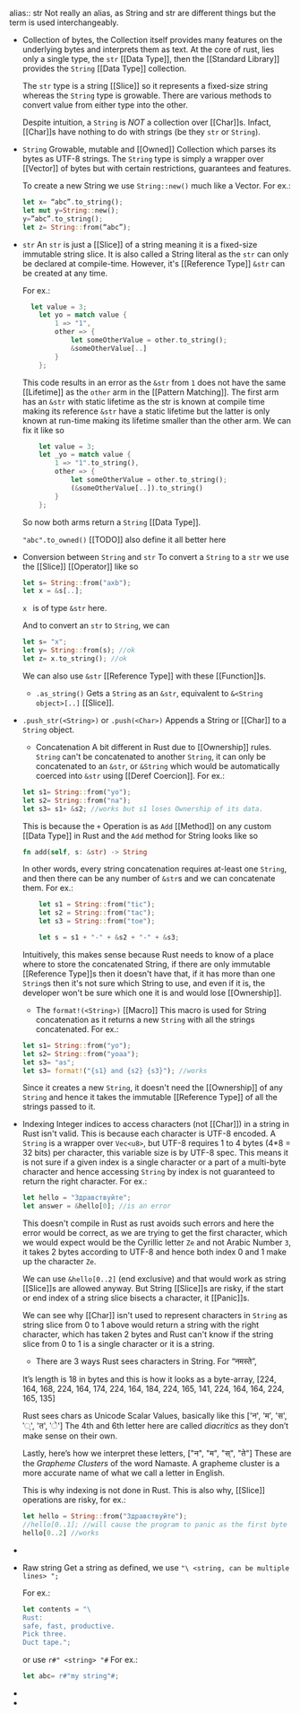 alias:: str
Not really an alias, as String and str are different things but the term is used interchangeably.

- Collection of bytes, the Collection itself provides many features on the underlying bytes and interprets them as text. At the core of rust, lies only a single type, the ``str`` [[Data Type]], then the [[Standard Library]] provides the ``String`` [[Data Type]] collection.
  
  The ``str`` type is a string [[Slice]] so it represents a fixed-size string whereas the ``String`` type is growable. There are various methods to convert value from either type into the other.
  
  Despite intuition, a ``String`` is *NOT* a collection over [[Char]]s. Infact, [[Char]]s have nothing to do with strings (be they ``str`` or ``String``).
- ``String``
  Growable, mutable and [[Owned]] Collection which parses its bytes as UTF-8 strings.
  The ``String`` type is simply a wrapper over [[Vector]] of bytes but with certain restrictions, guarantees and features.
  
  To create a new String we use ``String::new()`` much like a Vector.
  For ex.:
  ```rust
  let x= “abc”.to_string();
  let mut y=String::new();
  y=”abc”.to_string();
  let z= String::from(“abc”);
  ```
- ``str``
  An ``str`` is just a [[Slice]] of a string meaning it is a fixed-size immutable string slice. It is also called a String literal as the ``str`` can only be declared at compile-time. However, it's [[Reference Type]] ``&str`` can be created at any time.
  
  For ex.:
  ```rust
    let value = 3;
      let yo = match value {
          1 => "1",
          other => {
              let someOtherValue = other.to_string();
              &someOtherValue[..]
          }
      };
  ```
  This code results in an error as the ``&str`` from ``1`` does not have the same [[Lifetime]] as the ``other`` arm in the [[Pattern Matching]]. The first arm has an ``&str`` with static lifetime as the str is known at compile time making its reference ``&str`` have a static lifetime but the latter is only known at run-time making its lifetime smaller than the other arm. We can fix it like so
  ```rust
      let value = 3;
      let _yo = match value {
          1 => "1".to_string(),
          other => {
              let someOtherValue = other.to_string();
              (&someOtherValue[..]).to_string()
          }
      };
  ```
  So now both arms return a ``String`` [[Data Type]]. 
  
  
   
  ``"abc".to_owned()`` [[TODO]] also define it all better here
- Conversion between ``String`` and ``str``
  To convert a ``String`` to a ``str`` we use the [[Slice]] [[Operator]] like so 
  ```rust
  let s= String::from("axb");
  let x = &s[..];
  ```
  ``x `` is of type ``&str`` here.
  
  And to convert an ``str`` to ``String``, we can
  ```rust
  let s= "x";
  let y= String::from(s); //ok
  let z= x.to_string(); //ok
  ```
  We can also use ``&str`` [[Reference Type]] with these [[Function]]s.
  
  * ``.as_string()``
  Gets a ``String`` as an ``&str``, equivalent to ``&<String object>[..]`` [[Slice]].
- ``.push_str(<String>)`` or ``.push(<Char>)``
  Appends a String or [[Char]] to a ``String`` object.
  
  * Concatenation
  A bit different in Rust due to [[Ownership]] rules. 
  ``String`` can't be concatenated to another ``String``, it can only be concatenated to an ``&str``, or ``&String`` which would be automatically coerced into ``&str`` using [[Deref Coercion]].
  For ex.:
  ```rust
  let s1= String::from("yo");
  let s2= String::from("na");
  let s3= s1+ &s2; //works but s1 loses Ownership of its data.
  ```
  This is because the ``+`` Operation is as ``Add`` [[Method]] on any custom [[Data Type]] in Rust and the ``Add`` method for String looks like so 
  ```rust
  fn add(self, s: &str) -> String 
  ```
  
  In other words, every string concatenation requires at-least one ``String``, and then there can be any number of ``&str``s and we can concatenate them.
  For ex.:
  ```rust
      let s1 = String::from("tic");
      let s2 = String::from("tac");
      let s3 = String::from("toe");
  
      let s = s1 + "-" + &s2 + "-" + &s3;
  ```
  Intuitively, this makes sense because Rust needs to know of a place where to store the concatenated String, if there are only immutable [[Reference Type]]s then it doesn't have that, if it has more than one  ``String``s then it's not sure which String to use, and even if it is, the developer won't be sure which one it is and would lose [[Ownership]].
  
  * The ``format!(<String>)`` [[Macro]]
  This macro is used for String concatenation as it returns a new ``String`` with all the strings concatenated.
  For ex.:
  ```rust
  let s1= String::from("yo");
  let s2= String::from("yoaa");
  let s3= "as";
  let s3= format!("{s1} and {s2} {s3}"); //works
  ```
  Since it creates a new ``String``, it doesn't need the [[Ownership]] of any ``String`` and hence it takes the immutable [[Reference Type]] of all the strings passed to it.
- Indexing
  Integer indices to access characters (not [[Char]]) in a string in Rust isn't valid. This is because each character is UTF-8 encoded. 
  A ``String`` is a wrapper over ``Vec<u8>``, but UTF-8 requires 1 to 4 bytes (4*8 = 32 bits) per character, this variable size is by UTF-8 spec. This means it is not sure if a given index is a single character or a part of a multi-byte character and hence accessing ``String`` by index is not guaranteed to return the right character. 
  For ex.:
  ```rust
  let hello = "Здравствуйте";
  let answer = &hello[0]; //is an error
  ```
  This doesn't compile in Rust as rust avoids such errors and here the error would be correct, as we are trying to get the first character, which we would expect would be the Cyrillic letter ``Ze`` and not Arabic Number ``3``, it takes 2 bytes according to UTF-8 and hence both index 0 and 1 make up the character ``Ze``. 
  
  We can use ``&hello[0..2]`` (end exclusive) and that would work as string [[Slice]]s are allowed anyway. But String [[Slice]]s are risky, if the start or end index of a string slice bisects a character, it [[Panic]]s. 
  
  We can see why [[Char]] isn't used to represent characters in ``String`` as string slice from 0 to 1 above would return a string with the right character, which has taken 2 bytes and Rust can't know if the string slice from 0 to 1 is a single character or it is a string.
  
  * There are 3 ways Rust sees characters in String. 
  For “नमस्ते”,
  
  It’s length is 18 in bytes and this is how it looks as a byte-array,
  [224, 164, 168, 224, 164, 174, 224, 164, 184, 224, 165, 141, 224, 164, 164, 224, 165, 135]
   
  Rust sees chars as Unicode Scalar Values, basically like this 
  ['न', 'म', 'स', '्', 'त', 'े']
  The 4th and 6th letter here are called *diacritics* as they don’t make sense on their own. 
  
  Lastly, here’s how we interpret these letters,
  ["न", "म", "स्", "ते"]
  These are the *Grapheme Clusters* of the word Namaste.
  A grapheme cluster is a more accurate name of what we call a letter in English. 
  
  This is why indexing is not done in Rust. This is also why, [[Slice]] operations are risky, for ex.:
  ```rust
  let hello = String::from("Здравствуйте");
  //hello[0..1]; //will cause the program to panic as the first byte is a part of 2 to make up a Unicode Scalar value, so 
  hello[0..2] //works
  ```
-
- Raw string
  Get a string as defined, we use ``"\ <string, can be multiple lines> ";``
  
  For ex.:
  ```rust
  let contents = "\
  Rust:
  safe, fast, productive.
  Pick three.
  Duct tape.";
  
  ```
  or use ``r#" <string> "#``
  For ex.:
  ```rust
  let abc= r#"my string"#;
  ```
-
-